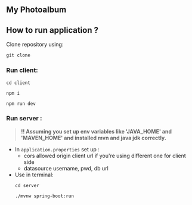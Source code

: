 ## My Photoalbum

## How to run application ?

Clone repository using:
```shell
git clone
```

### Run client:


```shell
cd client
```
```shell
npm i
```
```shell
npm run dev
```

### Run server : 

> **!! Assuming you set up env variables like 'JAVA_HOME' and 'MAVEN_HOME' and installed mvn and java jdk correctly.**

- In `application.properties` set up :
  - cors allowed origin client url if you're using different one for client side
  - datasource username, pwd, db url
- Use in terminal:
    ```shell
    cd server
    ```
    ```shell
    ./mvnw spring-boot:run
    ```
